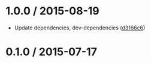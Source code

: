 <!--remark setext-->

<!--lint disable no-multiple-toplevel-headings-->

1.0.0 / 2015-08-19
==================

*   Update dependencies, dev-dependencies ([d3166c6](https://github.com/wooorm/mdast-util-definitions/commit/d3166c6))

0.1.0 / 2015-07-17
==================
